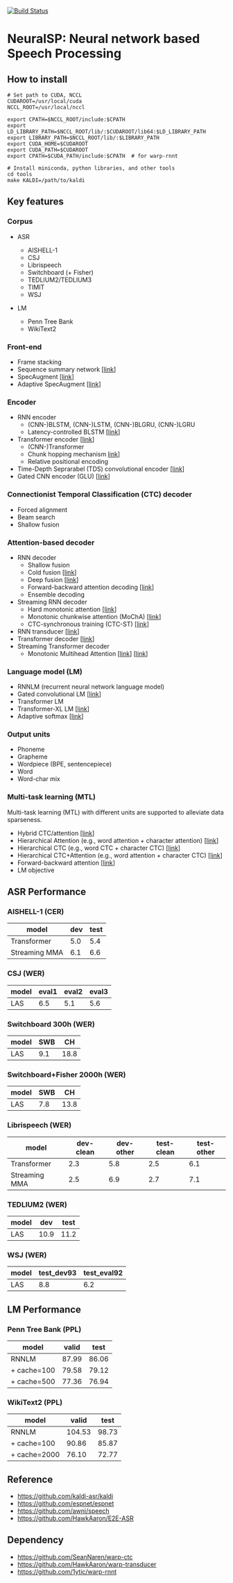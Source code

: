[![Build Status](https://travis-ci.org/hirofumi0810/neural_sp.svg?branch=master)](https://travis-ci.org/hirofumi0810/neural_sp)

# NeuralSP: Neural network based Speech Processing

## How to install
```
# Set path to CUDA, NCCL
CUDAROOT=/usr/local/cuda
NCCL_ROOT=/usr/local/nccl

export CPATH=$NCCL_ROOT/include:$CPATH
export LD_LIBRARY_PATH=$NCCL_ROOT/lib/:$CUDAROOT/lib64:$LD_LIBRARY_PATH
export LIBRARY_PATH=$NCCL_ROOT/lib/:$LIBRARY_PATH
export CUDA_HOME=$CUDAROOT
export CUDA_PATH=$CUDAROOT
export CPATH=$CUDA_PATH/include:$CPATH  # for warp-rnnt

# Install miniconda, python libraries, and other tools
cd tools
make KALDI=/path/to/kaldi
```

## Key features
### Corpus
  - ASR
    - AISHELL-1
    - CSJ
    - Librispeech
    - Switchboard (+ Fisher)
    - TEDLIUM2/TEDLIUM3
    - TIMIT
    - WSJ

  - LM
    - Penn Tree Bank
    - WikiText2

### Front-end
  - Frame stacking
  - Sequence summary network [[link](https://www.isca-speech.org/archive/Interspeech_2018/abstracts/1438.html)]
  - SpecAugment [[link](https://arxiv.org/abs/1904.08779)]
  - Adaptive SpecAugment [[link](https://arxiv.org/abs/1912.05533)]

### Encoder
  - RNN encoder
    - (CNN-)BLSTM, (CNN-)LSTM, (CNN-)BLGRU, (CNN-)LGRU
    - Latency-controlled BLSTM [[link](https://arxiv.org/abs/1510.08983)]
  - Transformer encoder [[link](https://arxiv.org/abs/1706.03762)]
    - (CNN-)Transformer
    - Chunk hopping mechanism [link](https://arxiv.org/abs/1902.06450)]
    - Relative positional encoding
  - Time-Depth Seprarabel (TDS) convolutional encoder [[link](https://arxiv.org/abs/1904.02619)]
  - Gated CNN encoder (GLU) [[link](https://openreview.net/forum?id=Hyig0zb0Z)]

### Connectionist Temporal Classification (CTC) decoder
  - Forced alignment
  - Beam search
  - Shallow fusion

### Attention-based decoder
  - RNN decoder
    - Shallow fusion
    - Cold fusion [[link](https://arxiv.org/abs/1708.06426)]
    - Deep fusion [[link](https://arxiv.org/abs/1503.03535)]
    - Forward-backward attention decoding [[link](https://www.isca-speech.org/archive/Interspeech_2018/abstracts/1160.html)]
    - Ensemble decoding
  - Streaming RNN decoder
    - Hard monotonic attention [[link](https://arxiv.org/abs/1704.00784)]
    - Monotonic chunkwise attention (MoChA) [[link](https://arxiv.org/abs/1712.05382)]
    - CTC-synchronous training (CTC-ST) [[link](https://arxiv.org/abs/2005.04712)]
  - RNN transducer [[link](https://arxiv.org/abs/1211.3711)]
  - Transformer decoder [[link](https://arxiv.org/abs/1706.03762)]
  - Streaming Transformer decoder
    - Monotonic Multihead Attention [[link](https://arxiv.org/abs/1909.12406)] [[link](https://arxiv.org/abs/2005.09394)]

### Language model (LM)
  - RNNLM (recurrent neural network language model)
  - Gated convolutional LM [[link](https://arxiv.org/abs/1612.08083)]
  - Transformer LM
  - Transformer-XL LM [[link](https://arxiv.org/abs/1901.02860)]
  - Adaptive softmax [[link](https://arxiv.org/abs/1609.04309)]

### Output units
  - Phoneme
  - Grapheme
  - Wordpiece (BPE, sentencepiece)
  - Word
  - Word-char mix

### Multi-task learning (MTL)
Multi-task learning (MTL) with different units are supported to alleviate data sparseness.
  - Hybrid CTC/attention [[link](https://www.merl.com/publications/docs/TR2017-190.pdf)]
  - Hierarchical Attention (e.g., word attention + character attention) [[link](http://sap.ist.i.kyoto-u.ac.jp/lab/bib/intl/INA-SLT18.pdf)]
  - Hierarchical CTC (e.g., word CTC + character CTC) [[link](https://arxiv.org/abs/1711.10136)]
  - Hierarchical CTC+Attention (e.g., word attention + character CTC) [[link](http://www.sap.ist.i.kyoto-u.ac.jp/lab/bib/intl/UEN-ICASSP18.pdf)]
  - Forward-backward attention [[link](https://www.isca-speech.org/archive/Interspeech_2018/abstracts/1160.html)]
  - LM objective


## ASR Performance
### AISHELL-1 (CER)
| model         | dev | test |
| -----------   | --- | ---- |
| Transformer   | 5.0 | 5.4  |
| Streaming MMA | 6.1 | 6.6  |

### CSJ (WER)
| model | eval1 | eval2 | eval3 |
| ----- | ----- | ----- | ----- |
| LAS   | 6.5   | 5.1   | 5.6   |

### Switchboard 300h (WER)
| model | SWB  | CH   |
| ----- | ---- | ---- |
| LAS   | 9.1  | 18.8 |

### Switchboard+Fisher 2000h (WER)
| model | SWB  | CH   |
| ----- | ---- | ---- |
| LAS   | 7.8  | 13.8 |

### Librispeech (WER)
| model         | dev-clean | dev-other | test-clean | test-other |
| -----------   | --------- | --------- | ---------- | ---------- |
| Transformer   | 2.3       | 5.8       | 2.5        | 6.1        |
| Streaming MMA | 2.5       | 6.9       | 2.7        | 7.1        |

### TEDLIUM2 (WER)
| model | dev  | test |
| ----- | ---- | ---- |
| LAS   | 10.9 | 11.2 |

### WSJ (WER)
| model | test_dev93 | test_eval92 |
| ----- | ---------- | ----------- |
| LAS   | 8.8        | 6.2         |

## LM Performance
### Penn Tree Bank (PPL)
| model       | valid | test  |
| ------------| ----- | ----- |
| RNNLM       | 87.99 | 86.06 |
| + cache=100 | 79.58 | 79.12 |
| + cache=500 | 77.36 | 76.94 |

### WikiText2 (PPL)
| model        | valid  | test  |
| ------------ | ------ | ----- |
| RNNLM        | 104.53 | 98.73 |
| + cache=100  | 90.86  | 85.87 |
| + cache=2000 | 76.10  | 72.77 |


## Reference
- https://github.com/kaldi-asr/kaldi
- https://github.com/espnet/espnet
- https://github.com/awni/speech
- https://github.com/HawkAaron/E2E-ASR

## Dependency
- https://github.com/SeanNaren/warp-ctc
- https://github.com/HawkAaron/warp-transducer
- https://github.com/1ytic/warp-rnnt

<!-- ## TODO
- WFST decoder
- Minimum WER training
- Convolutional decoder
- Speech Translation
- Tacotron2 -->
